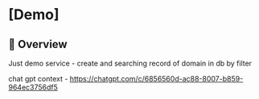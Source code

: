 # [Demo]

## 🚀 Overview
Just demo service - create and searching record of domain in db by filter 

chat gpt context - https://chatgpt.com/c/6856560d-ac88-8007-b859-964ec3756df5